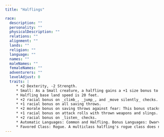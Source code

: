 ```yaml
---
title: "Halflings"

race:
  description: ""
  personality: ""
  physicalDescription: ""
  relations: ""
  alignment: ""
  lands: ""
  religion: ""
  language: ""
  names: ""
  maleNames: ""
  femaleNames: ""
  adventurers: ""
  levelAdjust: 0
  traits: |
     * +2 Dexterity, -2 Strength.
     * Small: As a Small creature, a halfling gains a +1 size bonus to Armor Class, a +1 size bonus on attack rolls, and a +4 size bonus on _hide_ checks, but she uses smaller weapons than humans use, and her lifting and carrying limits are three-quarters of those of a Medium character.
     * Halfling base land speed is 20 feet.
     * +2 racial bonus on _climb_, _jump_, and _move silently_ checks.
     * +1 racial bonus on all saving throws.
     * +2 morale bonus on saving throws against fear: This bonus stacks with the halfling's +1 bonus on saving throws in general.
     * +1 racial bonus on attack rolls with thrown weapons and slings.
     * +2 racial bonus on _listen_ checks.
     * Automatic Languages: Common and Halfling. Bonus Languages: Dwarven, Elven, Gnome, Goblin, and Orc.
     * Favored Class: Rogue. A multiclass halfling's rogue class does not count when determining whether she takes an experience point penalty for multiclassing.
---
```

